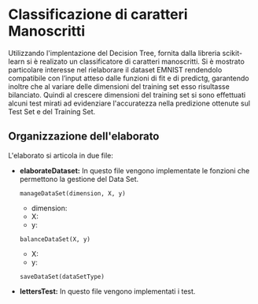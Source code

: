 # Classificazione di caratteri Manoscritti


Utilizzando l'implentazione del Decision Tree, fornita dalla libreria scikit-learn si è realizato un classificatore di caratteri manoscritti.
Si è mostrato particolare interesse nel rielaborare il dataset EMNIST rendendolo compatibile con l’input atteso dalle funzioni di fit e di predictg, garantendo inoltre che al variare delle dimensioni del training set esso risultasse bilanciato.
Quindi al crescere dimensioni del training set si sono effettuati alcuni test mirati ad evidenziare l'accuratezza nella predizione ottenute sul Test Set e del Training Set.

## Organizzazione dell'elaborato

L'elaborato si articola in due file:

 * **elaborateDataset:** In questo file vengono implementate le fonzioni che permettono la gestione del Data Set.
 
   ```manageDataSet(dimension, X, y)```
   * dimension:
   * X: 
   * y:
     
   ```balanceDataSet(X, y)```
   
   * X:
   * y:
     
   ```saveDataSet(dataSetType)```
     
     
 * **lettersTest:** In questo file vengono implementati i test. 


